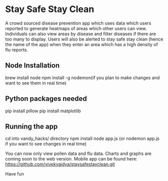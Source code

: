 # Stay Safe Stay Clean

A crowd sourced disease prevention app which uses data which users reported to generate heatmaps of areas which other users can view. Individuals can also view areas by disease and filter diseases if there are too many to display. Users will also be alerted to stay safe stay clean (hence the name of the app) when they enter an area which has a high density of flu reports. 

## Node Installation
brew install node
npm install -g nodemon(if you plan to make changes and want to see them in real time)

## Python packages needed
pip install pillow
pip install matplotlib

## Running the app
cd into vandy_hacks/ directory
npm install
node app.js (or nodemon app.js if you want to see changes in real time)

You can now only view pollen data and flu data. Charts and graphs are coming soon to the web version. 
Mobile app can be found here: https://github.com/vivekvaidya/staysafestayclean.git

Have fun
